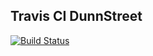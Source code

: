 ## Travis CI DunnStreet
[![Build Status](https://travis-ci.org/johnlayton/dunnstreet.png?branch=master)](https://travis-ci.org/johnlayton/dunnstreet)

